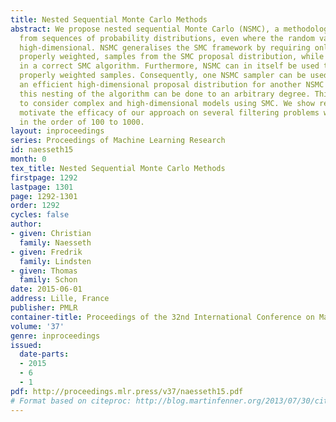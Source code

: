 ```yaml
---
title: Nested Sequential Monte Carlo Methods
abstract: We propose nested sequential Monte Carlo (NSMC), a methodology to sample
  from sequences of probability distributions, even where the random variables are
  high-dimensional. NSMC generalises the SMC framework by requiring only approximate,
  properly weighted, samples from the SMC proposal distribution, while still resulting
  in a correct SMC algorithm. Furthermore, NSMC can in itself be used to produce such
  properly weighted samples. Consequently, one NSMC sampler can be used to construct
  an efficient high-dimensional proposal distribution for another NSMC sampler, and
  this nesting of the algorithm can be done to an arbitrary degree. This allows us
  to consider complex and high-dimensional models using SMC. We show results that
  motivate the efficacy of our approach on several filtering problems with dimensions
  in the order of 100 to 1000.
layout: inproceedings
series: Proceedings of Machine Learning Research
id: naesseth15
month: 0
tex_title: Nested Sequential Monte Carlo Methods
firstpage: 1292
lastpage: 1301
page: 1292-1301
order: 1292
cycles: false
author:
- given: Christian
  family: Naesseth
- given: Fredrik
  family: Lindsten
- given: Thomas
  family: Schon
date: 2015-06-01
address: Lille, France
publisher: PMLR
container-title: Proceedings of the 32nd International Conference on Machine Learning
volume: '37'
genre: inproceedings
issued:
  date-parts:
  - 2015
  - 6
  - 1
pdf: http://proceedings.mlr.press/v37/naesseth15.pdf
# Format based on citeproc: http://blog.martinfenner.org/2013/07/30/citeproc-yaml-for-bibliographies/
---
```

